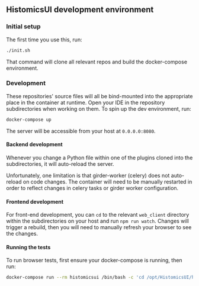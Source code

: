 ## HistomicsUI development environment

### Initial setup

The first time you use this, run:

```bash
./init.sh
```

That command will clone all relevant repos and build the docker-compose environment.

### Development

These repositories' source files will all be bind-mounted into the appropriate
place in the container at runtime. Open your IDE in the repository subdirectories when
working on them. To spin up the dev environment, run:

```bash
docker-compose up
```

The server will be accessible from your host at `0.0.0.0:8080`.

#### Backend development

Whenever you change a Python file within one of the plugins cloned into the subdirectories, it will
auto-reload the server.

Unfortunately, one limitation is that girder-worker (celery) does not auto-reload on code changes.
The container will need to be manually restarted in order to reflect changes in celery tasks or
girder worker configuration.

#### Frontend development

For front-end development, you can `cd` to the relevant `web_client` directory within the
subdirectories on your host and run `npm run watch`. Changes will trigger a rebuild, then you will
need to manually refresh your browser to see the changes.


#### Running the tests

To run browser tests, first ensure your docker-compose is running, then run:

```bash
docker-compose run --rm histomicsui /bin/bash -c 'cd /opt/HistomicsUI/histomicsui/web_client && npm run test'
```
